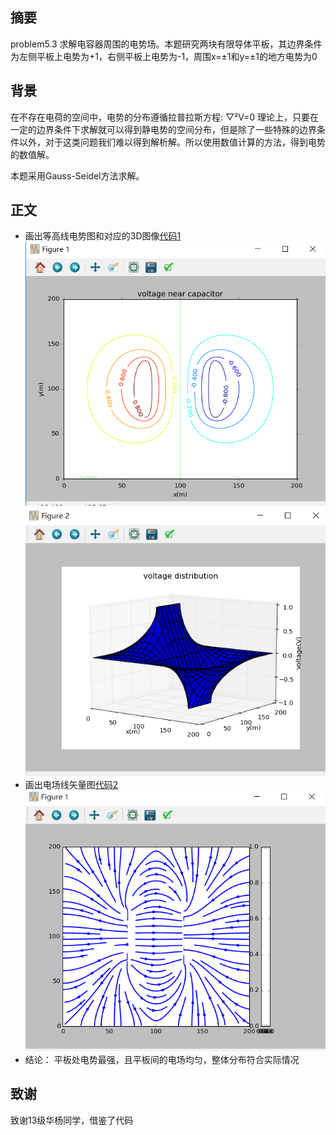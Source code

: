 摘要
-------
problem5.3   求解电容器周围的电势场。本题研究两块有限导体平板，其边界条件为左侧平板上电势为+1，右侧平板上电势为-1，周围x=±1和y=±1的地方电势为0

背景
-------
在不存在电荷的空间中，电势的分布遵循拉普拉斯方程:   ▽²V=0
理论上，只要在一定的边界条件下求解就可以得到静电势的空间分布，但是除了一些特殊的边界条件以外，对于这类问题我们难以得到解析解。所以使用数值计算的方法，得到电势的数值解。

本题采用Gauss-Seidel方法求解。

正文
-------

 - 画出等高线电势图和对应的3D图像[代码1](https://github.com/darkbrgo/computationalphysics_N2014301020018/blob/master/exercise12/exercise_12.py)![enter image description here](https://github.com/darkbrgo/computationalphysics_N2014301020018/blob/master/exercise12/12.1.png)![enter image description here](https://github.com/darkbrgo/computationalphysics_N2014301020018/blob/master/exercise12/12.2.png)
 - 画出电场线矢量图[代码2](https://github.com/darkbrgo/computationalphysics_N2014301020018/blob/master/exercise12/exercise_12.1.py)
![enter image description here](https://github.com/darkbrgo/computationalphysics_N2014301020018/blob/master/exercise12/12.3.png)
 - 结论：    平板处电势最强，且平板间的电场均匀，整体分布符合实际情况

致谢
-------
致谢13级华杨同学，借鉴了代码

